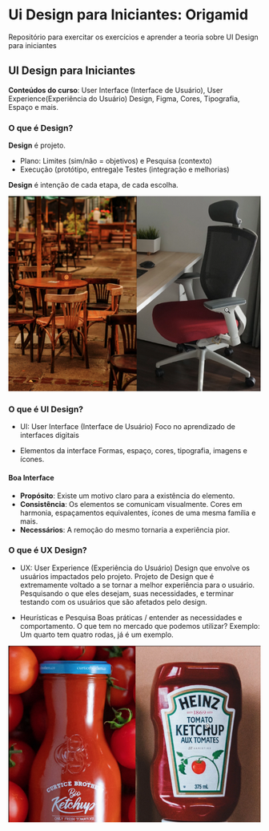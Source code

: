 # Ui Design para Iniciantes: Origamid
Repositório para exercitar os exercícios e aprender a teoria sobre UI Design para iniciantes

## UI Design para Iniciantes 
**Conteúdos do curso**: User Interface (Interface de Usuário), User Experience(Experiência do Usuário) Design, Figma, Cores, Tipografia, Espaço e mais. 

### O que é Design? 
**Design** é projeto. 
- Plano: Limites (sim/não = objetivos) e Pesquisa (contexto)
- Execução (protótipo, entrega)e Testes (integração e melhorias) 

**Design** é intenção de cada etapa, de cada escolha. 

![cadeiras e suas intenções](imgs/cadeiras.png)

### O que é UI Design?
- UI: User Interface (Interface de Usuário)
Foco no aprendizado de interfaces digitais 

- Elementos da interface
Formas, espaço, cores, tipografia, imagens e ícones. 

#### Boa Interface
- **Propósito**: Existe um motivo claro para a existência do elemento. 
- **Consistência**: Os elementos se comunicam visualmente. Cores em harmonia, espaçamentos equivalentes, ícones de uma mesma família e mais.
- **Necessários**: A remoção do mesmo tornaria a experiência pior.

### O que é UX Design? 
- UX: User Experience (Experiência do Usuário)
Design que envolve os usuários impactados pelo projeto. Projeto de Design que é extremamente voltado a se tornar a melhor experiência para o usuário. Pesquisando o que eles desejam, suas necessidades, e terminar testando com os usuários que são afetados pelo design. 

- Heurísticas e Pesquisa
Boas práticas / entender as necessidades e comportamento. O que tem no mercado que podemos utilizar? Exemplo: Um quarto tem quatro rodas, já é um exemplo.   

![comparação de ux em dois produtos iguais](imgs/catchup.png)